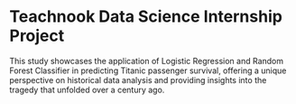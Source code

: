# Teachnook Data Science Internship Project
 This study showcases the application of Logistic Regression and Random Forest Classifier in predicting Titanic passenger survival, offering a unique perspective on historical data analysis and providing insights into the tragedy that unfolded over a century ago.
